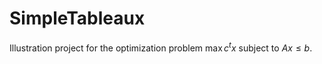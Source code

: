 # SimpleTableaux 

Illustration project for the optimization problem
$\max c^t x$ subject to $Ax ≤ b$.